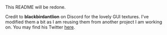 This README will be redone.

Credit to **blackbirdantlion** on Discord for the lovely GUI textures. I've modified them a bit as I am reusing them from another project I am working on. You may find his Twitter [here](https://twitter.com/BlackbirdieAnt).